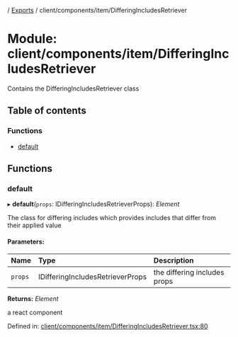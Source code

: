 [](../README.md) / [Exports](../modules.md) / client/components/item/DifferingIncludesRetriever

# Module: client/components/item/DifferingIncludesRetriever

Contains the DifferingIncludesRetriever class

## Table of contents

### Functions

- [default](client_components_item_differingincludesretriever.md#default)

## Functions

### default

▸ **default**(`props`: IDifferingIncludesRetrieverProps): *Element*

The class for differing includes which provides includes that differ from their applied value

#### Parameters:

Name | Type | Description |
:------ | :------ | :------ |
`props` | IDifferingIncludesRetrieverProps | the differing includes props   |

**Returns:** *Element*

a react component

Defined in: [client/components/item/DifferingIncludesRetriever.tsx:80](https://github.com/onzag/itemize/blob/11a98dec/client/components/item/DifferingIncludesRetriever.tsx#L80)
